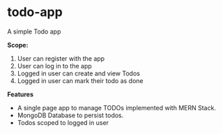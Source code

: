 # todo-app
A simple Todo app

************Scope:************

1. User can register with the app
2. User can log in to the app
3. Logged in user can create and view Todos
4. Logged in user can mark their todo as done

******************Features******************

- A single page app to manage TODOs implemented with MERN Stack.
- MongoDB Database to persist todos.
- Todos scoped to logged in user
